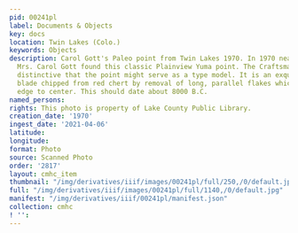 ```yaml
---
pid: 00241pl
label: Documents & Objects
key: docs
location: Twin Lakes (Colo.)
keywords: Objects
description: Carol Gott's Paleo point from Twin Lakes 1970. In 1970 near Twin Lakes,
  Mrs. Carol Gott found this classic Plainview Yuma point. The Craftsmanship is so
  distinctive that the point might serve as a type model. It is an exquisite 4-inch
  blade chipped from red chert by removal of long, parallel flakes which extend from
  edge to center. This should date about 8000 B.C.
named_persons: 
rights: This photo is property of Lake County Public Library.
creation_date: '1970'
ingest_date: '2021-04-06'
latitude: 
longitude: 
format: Photo
source: Scanned Photo
order: '2817'
layout: cmhc_item
thumbnail: "/img/derivatives/iiif/images/00241pl/full/250,/0/default.jpg"
full: "/img/derivatives/iiif/images/00241pl/full/1140,/0/default.jpg"
manifest: "/img/derivatives/iiif/00241pl/manifest.json"
collection: cmhc
! '': 
---
```

